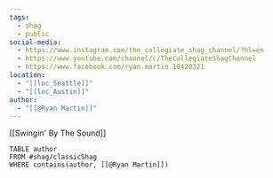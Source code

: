 ```yaml
---
tags:
  - shag
  - public
social-media:
  - https://www.instagram.com/the_collegiate_shag_channel/?hl=en
  - https://www.youtube.com/channel/c/TheCollegiateShagChannel
  - https://www.facebook.com/ryan.martin.10420321
location:
  - "[[loc_Seattle]]"
  - "[[loc_Austin]]"
author:
  - "[[@Ryan Martin]]"
---
```

[[Swingin' By The Sound]]

```dataview
TABLE author
FROM #shag/classicShag 
WHERE contains(author, [[@Ryan Martin]])
```